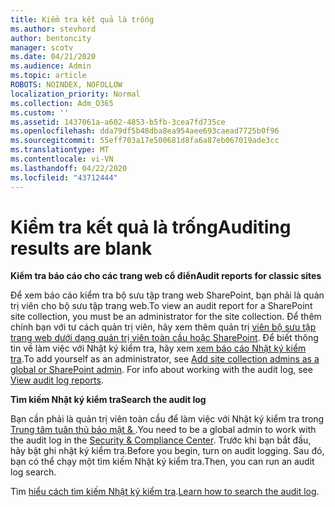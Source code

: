 ```yaml
---
title: Kiểm tra kết quả là trống
ms.author: stevhord
author: bentoncity
manager: scotv
ms.date: 04/21/2020
ms.audience: Admin
ms.topic: article
ROBOTS: NOINDEX, NOFOLLOW
localization_priority: Normal
ms.collection: Adm_O365
ms.custom: ''
ms.assetid: 1437061a-a602-4853-b5fb-3cea7fd735ce
ms.openlocfilehash: dda79df5b48dba8ea954aee693caead7725b0f96
ms.sourcegitcommit: 55eff703a17e500681d8fa6a87eb067019ade3cc
ms.translationtype: MT
ms.contentlocale: vi-VN
ms.lasthandoff: 04/22/2020
ms.locfileid: "43712444"
---
```

# <a name="auditing-results-are-blank"></a><span data-ttu-id="111c5-102">Kiểm tra kết quả là trống</span><span class="sxs-lookup"><span data-stu-id="111c5-102">Auditing results are blank</span></span>

 <span data-ttu-id="111c5-103">**Kiểm tra báo cáo cho các trang web cổ điển**</span><span class="sxs-lookup"><span data-stu-id="111c5-103">**Audit reports for classic sites**</span></span>
  
<span data-ttu-id="111c5-104">Để xem báo cáo kiểm tra bộ sưu tập trang web SharePoint, bạn phải là quản trị viên cho bộ sưu tập trang web.</span><span class="sxs-lookup"><span data-stu-id="111c5-104">To view an audit report for a SharePoint site collection, you must be an administrator for the site collection.</span></span> <span data-ttu-id="111c5-105">Để thêm chính bạn với tư cách quản trị viên, hãy xem thêm quản trị [viên bộ sưu tập trang web dưới dạng quản trị viên toàn cầu hoặc SharePoint](https://go.microsoft.com/fwlink/?linkid=869390). Để biết thông tin về làm việc với Nhật ký kiểm tra, hãy xem [xem báo cáo Nhật ký kiểm tra](https://go.microsoft.com/fwlink/?linkid=395237).</span><span class="sxs-lookup"><span data-stu-id="111c5-105">To add yourself as an administrator, see [Add site collection admins as a global or SharePoint admin](https://go.microsoft.com/fwlink/?linkid=869390). For info about working with the audit log, see [View audit log reports](https://go.microsoft.com/fwlink/?linkid=395237).</span></span> 
  
 <span data-ttu-id="111c5-106">**Tìm kiếm Nhật ký kiểm tra**</span><span class="sxs-lookup"><span data-stu-id="111c5-106">**Search the audit log**</span></span>
  
<span data-ttu-id="111c5-107">Bạn cần phải là quản trị viên toàn cầu để làm việc với Nhật ký kiểm tra trong [Trung tâm tuân thủ bảo mật &amp; ](https://protection.office.com).</span><span class="sxs-lookup"><span data-stu-id="111c5-107">You need to be a global admin to work with the audit log in the [Security &amp; Compliance Center](https://protection.office.com).</span></span> <span data-ttu-id="111c5-108">Trước khi bạn bắt đầu, hãy bật ghi nhật ký kiểm tra.</span><span class="sxs-lookup"><span data-stu-id="111c5-108">Before you begin, turn on audit logging.</span></span> <span data-ttu-id="111c5-109">Sau đó, bạn có thể chạy một tìm kiếm Nhật ký kiểm tra.</span><span class="sxs-lookup"><span data-stu-id="111c5-109">Then, you can run an audit log search.</span></span> 
  
<span data-ttu-id="111c5-110">Tìm [hiểu cách tìm kiếm Nhật ký kiểm tra](https://go.microsoft.com/fwlink/?linkid=708432).</span><span class="sxs-lookup"><span data-stu-id="111c5-110">[Learn how to search the audit log](https://go.microsoft.com/fwlink/?linkid=708432).</span></span>
  

